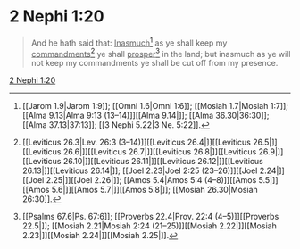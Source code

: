 # 2 Nephi 1:20

> And he hath said that: <u>Inasmuch</u>[^a] as ye shall keep my <u>commandments</u>[^b] ye shall <u>prosper</u>[^c] in the land; but inasmuch as ye will not keep my commandments ye shall be cut off from my presence.

[2 Nephi 1:20](https://www.churchofjesuschrist.org/study/scriptures/bofm/2-ne/1?lang=eng&id=p20#p20)


[^a]: [[Jarom 1.9|Jarom 1:9]]; [[Omni 1.6|Omni 1:6]]; [[Mosiah 1.7|Mosiah 1:7]]; [[Alma 9.13|Alma 9:13 (13–14)]][[Alma 9.14|]]; [[Alma 36.30|36:30]]; [[Alma 37.13|37:13]]; [[3 Nephi 5.22|3 Ne. 5:22]].  
[^b]: [[Leviticus 26.3|Lev. 26:3 (3–14)]][[Leviticus 26.4|]][[Leviticus 26.5|]][[Leviticus 26.6|]][[Leviticus 26.7|]][[Leviticus 26.8|]][[Leviticus 26.9|]][[Leviticus 26.10|]][[Leviticus 26.11|]][[Leviticus 26.12|]][[Leviticus 26.13|]][[Leviticus 26.14|]]; [[Joel 2.23|Joel 2:25 (23–26)]][[Joel 2.24|]][[Joel 2.25|]][[Joel 2.26|]]; [[Amos 5.4|Amos 5:4 (4–8)]][[Amos 5.5|]][[Amos 5.6|]][[Amos 5.7|]][[Amos 5.8|]]; [[Mosiah 26.30|Mosiah 26:30]].  
[^c]: [[Psalms 67.6|Ps. 67:6]]; [[Proverbs 22.4|Prov. 22:4 (4–5)]][[Proverbs 22.5|]]; [[Mosiah 2.21|Mosiah 2:24 (21–25)]][[Mosiah 2.22|]][[Mosiah 2.23|]][[Mosiah 2.24|]][[Mosiah 2.25|]].  
